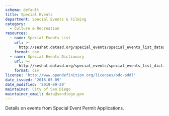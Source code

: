 ```yaml
---
schema: default
title: Special Events
department: Special Events & Filming
category:
  - Culture & Recreation
resources:
  - name: Special Events List
    url: >-
      http://seshat.datasd.org/special_events/special_events_list_datasd_v1.csv
    format: csv
  - name: Special Events Dictionary
    url: >-
      http://seshat.datasd.org/special_events/special_events_list_dictionary.csv
    format: csv
license: 'http://www.opendefinition.org/licenses/odc-pddl'
date_issued: '2016-05-09'
date_modified: '2019-09-29'
maintainer: City of San Diego
maintainer_email: data@sandiego.gov
---
```

Details on events from Special Event Permit Applications.

